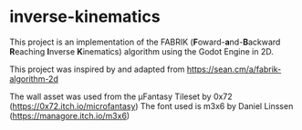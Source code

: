 # inverse-kinematics

This project is an implementation of the FABRIK (<b>F</b>oward-<b>a</b>nd-<b>B</b>ackward <b>R</b>eaching <b>I</b>nverse <b>K</b>inematics) algorithm using the Godot Engine in 2D.

This project was inspired by and adapted from https://sean.cm/a/fabrik-algorithm-2d

The wall asset was used from the µFantasy Tileset by 0x72 (https://0x72.itch.io/microfantasy)
The font used is m3x6 by Daniel Linssen (https://managore.itch.io/m3x6)
